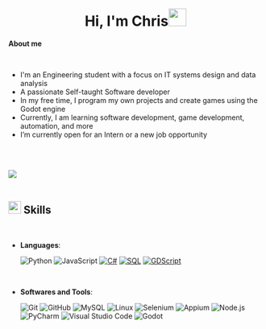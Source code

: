 <h1 align="center"><b>Hi, I'm Chris</b><img src="https://media.giphy.com/media/hvRJCLFzcasrR4ia7z/giphy.gif" width="35"></h1>

**About me**

<br>

- I'm an Engineering student with a focus on IT systems design and data analysis
- A passionate Self-taught Software developer
- In my free time, I program my own projects and create games using the Godot engine
- Currently, I am learning software development, game development, automation, and more
- I’m currently open for an Intern or a new job opportunity

<br><br>

<img src="https://user-images.githubusercontent.com/73097560/115834477-dbab4500-a447-11eb-908a-139a6edaec5c.gif"><br><br>

## <img src="https://media2.giphy.com/media/QssGEmpkyEOhBCb7e1/giphy.gif?cid=ecf05e47a0n3gi1bfqntqmob8g9aid1oyj2wr3ds3mg700bl&rid=giphy.gif" width ="25"><b> Skills</b>
<br>

<p align="center">

- **Languages**:
  
    ![Python](https://img.shields.io/badge/Python%20-%2314354C.svg?style=for-the-badge&logo=python&logoColor=white)
    ![JavaScript](https://img.shields.io/badge/JavaScript%20-%23F7DF1E.svg?style=for-the-badge&logo=javascript&logoColor=black)
    [![C#](https://img.shields.io/badge/C%23-blue.svg)](https://docs.microsoft.com/en-us/dotnet/csharp/)
    [![SQL](https://img.shields.io/badge/SQL-yellow.svg)](https://www.w3schools.com/sql/)
    [![GDScript](https://img.shields.io/badge/GDScript-orange.svg)](https://docs.godotengine.org/en/stable/getting_started/scripting/gdscript/index.html)

<br>   

- **Softwares and Tools**:

    ![Git](https://img.shields.io/badge/git-%23F05033.svg?style=for-the-badge&logo=git&logoColor=white)
    ![GitHub](https://img.shields.io/badge/github-%23121011.svg?style=for-the-badge&logo=github&logoColor=white)
    ![MySQL](https://img.shields.io/badge/MySQL-orange.svg)
    ![Linux](https://img.shields.io/badge/Linux-FCC624?style=for-the-badge&logo=linux&logoColor=black)
    ![Selenium](https://img.shields.io/badge/Selenium-green.svg)
    ![Appium](https://img.shields.io/badge/Appium-blue.svg)
    ![Node.js](https://img.shields.io/badge/Node.js-brightgreen.svg)
    ![PyCharm](https://img.shields.io/badge/PyCharm-red.svg)
    ![Visual Studio Code](https://img.shields.io/badge/Visual%20Studio%20Code-0078d7.svg?style=for-the-badge&logo=visual-studio-code&logoColor=white)
    ![Godot](https://img.shields.io/badge/Godot-3.4-blueviolet.svg)

<br>
